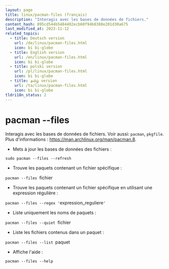 ```yaml
---
layout: page
title: linux/pacman-files (français)
description: "Interagis avec les bases de données de fichiers."
content_hash: 895cd544b5484402ecb60f94b8388e201d30a675
last_modified_at: 2023-11-12
related_topics:
  - title: Deutsch version
    url: /de/linux/pacman-files.html
    icon: bi bi-globe
  - title: English version
    url: /en/linux/pacman-files.html
    icon: bi bi-globe
  - title: polski version
    url: /pl/linux/pacman-files.html
    icon: bi bi-globe
  - title: தமிழ் version
    url: /ta/linux/pacman-files.html
    icon: bi bi-globe
tldri18n_status: 2
---
```

# pacman --files

Interagis avec les bases de données de fichiers.
Voir aussi: `pacman`, `pkgfile`.
Plus d'informations : <https://man.archlinux.org/man/pacman.8>.

- Mets à jour les bases de données des fichiers :

`sudo pacman --files --refresh`

- Trouve les paquets contenant un fichier spécifique :

`pacman --files `<span class="tldr-var badge badge-pill bg-dark-lm bg-white-dm text-white-lm text-dark-dm font-weight-bold">fichier</span>

- Trouve les paquets contenant un fichier spécifique en utilisant une expression régulière :

`pacman --files --regex '`<span class="tldr-var badge badge-pill bg-dark-lm bg-white-dm text-white-lm text-dark-dm font-weight-bold">expression_reguliere</span>`'`

- Liste uniquement les noms de paquets :

`pacman --files --quiet `<span class="tldr-var badge badge-pill bg-dark-lm bg-white-dm text-white-lm text-dark-dm font-weight-bold">fichier</span>

- Liste les fichiers contenus dans un paquet :

`pacman --files --list `<span class="tldr-var badge badge-pill bg-dark-lm bg-white-dm text-white-lm text-dark-dm font-weight-bold">paquet</span>

- Affiche l'aide :

`pacman --files --help`
